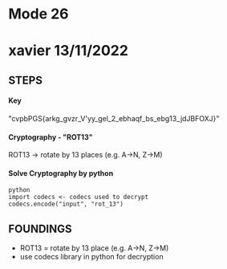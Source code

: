 # Mode 26

# xavier 13/11/2022

## STEPS
#### Key
"cvpbPGS{arkg_gvzr_V'yy_gel_2_ebhaqf_bs_ebg13_jdJBFOXJ}"

#### Cryptography - "ROT13"
ROT13 -> rotate by 13 places (e.g. A->N, Z->M)

#### Solve Cryptography by python
```
python 
import codecs <- codecs used to decrypt
codecs.encode("input", "rot_13")
```

## FOUNDINGS
- ROT13 = rotate by 13 place (e.g. A->N, Z->M)
- use codecs library in python for decryption